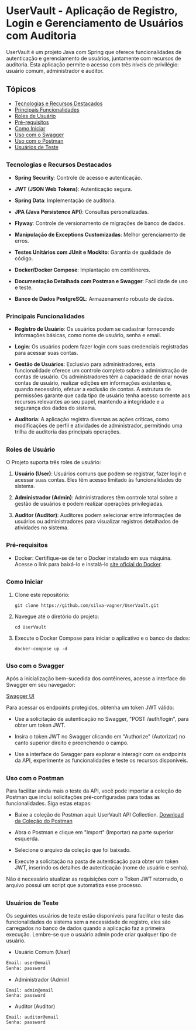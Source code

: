 # UserVault - Aplicação de Registro, Login e Gerenciamento de Usuários com Auditoria


UserVault é um projeto Java com Spring que oferece funcionalidades de autenticação e gerenciamento de usuários, juntamente com recursos de auditoria. Esta aplicação permite o acesso com três níveis de privilégio: usuário comum, administrador e auditor.

## Tópicos
- [Tecnologias e Recursos Destacados](#tecnologias-e-recursos-destacados)
- [Principais Funcionalidades](#funcionalidades-principais)
- [Roles de Usuário](#roles-de-usuario)
- [Pré-requisitos](#pre-requisitos)
- [Como Iniciar](#como-iniciar)
- [Uso com o Swagger](#uso-com-o-swagger)
- [Uso com o Postman](#uso-com-o-postman)
- [Usuários de Teste](#usuarios-de-teste)
##
### Tecnologias e Recursos Destacados <a name="tecnologias-e-recursos-destacados"></a>

- **Spring Security**: Controle de acesso e autenticação.

- **JWT (JSON Web Tokens)**: Autenticação segura.
- **Spring Data**: Implementação de auditoria.
- **JPA (Java Persistence API)**: Consultas personalizadas.
- **Flyway**: Controle de versionamento de migrações de banco de dados.
- **Manipulação de Exceptions Customizadas**: Melhor gerenciamento de erros.
- **Testes Unitários com JUnit e Mockito**: Garantia de qualidade de código.
- **Docker/Docker Compose**: Implantação em contêineres.
- **Documentação Detalhada com Postman e Swagger**: Facilidade de uso e teste.<br>
- **Banco de Dados PostgreSQL**: Armazenamento robusto de dados.

##
### Principais Funcionalidades <a name="funcionalidades-principais"></a>

- **Registro de Usuário**: Os usuários podem se cadastrar fornecendo informações básicas, como nome de usuário, senha e email.

- **Login**: Os usuários podem fazer login com suas credenciais registradas para acessar suas contas.

- **Gestão de Usuários**: Exclusivo para administradores, esta funcionalidade oferece um controle completo sobre a administração de contas de usuário. Os administradores têm a capacidade de criar novas contas de usuário, realizar edições em informações existentes e, quando necessário, efetuar a exclusão de contas. A estrutura de permissões garante que cada tipo de usuário tenha acesso somente aos recursos relevantes ao seu papel, mantendo a integridade e a segurança dos dados do sistema.

- **Auditoria**: A aplicação registra diversas as ações críticas, como modificações de perfil e atividades de administrador, permitindo uma trilha de auditoria das principais operações.
##
### Roles de Usuário <a name="roles-de-usuario"></a>

O Projeto suporta três roles de usuário:

1. **Usuário (User)**: Usuários comuns que podem se registrar, fazer login e acessar suas contas. Eles têm acesso limitado às funcionalidades do sistema.

2. **Administrador (Admin)**: Administradores têm controle total sobre a gestão de usuários e podem realizar operações privilegiadas.

3. **Auditor (Auditor)**: Auditores podem selecionar entre informações de usuários ou administradores para visualizar registros detalhados de atividades no sistema.
##
### Pré-requisitos <a name="pre-requisitos"></a>

- Docker: Certifique-se de ter o Docker instalado em sua máquina. Acesse o link para baixá-lo e instalá-lo [site oficial do Docker](https://www.docker.com/get-started/). 
##
### Como Iniciar <a name="como-iniciar"></a>

1. Clone este repositório:

   ```shell
   git clone https://github.com/silva-vagner/UserVault.git
   ``````

2. Navegue até o diretório do projeto:

   ```shell
   cd UserVault
   ```

3. Execute o Docker Compose para iniciar o aplicativo e o banco de dados:

    ```
    docker-compose up -d
    ```
##
### Uso com o Swagger<a name="uso-com-o-swagger"></a>
Após a inicialização bem-sucedida dos contêineres, acesse a interface do Swagger em seu navegador:

[Swagger UI](http://localhost:8080/swagger-ui/index.html)

Para acessar os endpoints protegidos, obtenha um token JWT válido:

- Use a solicitação de autenticação no Swagger, "POST /auth/login", para obter um token JWT.

- Insira o token JWT no Swagger clicando em "Authorize" (Autorizar) no canto superior direito e preenchendo o campo.

- Use a interface do Swagger para explorar e interagir com os endpoints da API, experimente as funcionalidades e teste os recursos disponíveis.
##
### Uso com o Postman <a name="uso-com-o-postman"></a>
Para facilitar ainda mais o teste da API, você pode importar a coleção do Postman que inclui solicitações pré-configuradas para todas as funcionalidades. Siga estas etapas:

- Baixe a coleção do Postman aqui: UserVault API Collection.
[Download da Coleção do Postman](https://github.com/silva-vagner/uservault/blob/6ca8316a52972b8c13f4a7a9167b1627e78b67ab/postman/UserVault.postman_collection.json)


- Abra o Postman e clique em "Import" (Importar) na parte superior esquerda.

- Selecione o arquivo da coleção que foi baixado.

- Execute a solicitação na pasta de autenticação para obter um token JWT, inserindo os detalhes de autenticação (nome de usuário e senha).

Não é necessário atualizar as requisições com o Token JWT retornado, o arquivo possui um script que automatiza esse processo.
##
### Usuários de Teste <a name="usuarios-de-teste"></a>
Os seguintes usuários de teste estão disponíveis para facilitar o teste das funcionalidades do sistema sem a necessidade de registro, eles são carregados no banco de dados quando a aplicação faz a primeira execução. Lembre-se que o usuário admin pode criar qualquer tipo de usuário.

- Usuário Comum (User)
```bash
Email: user@email
Senha: password
```

- Administrador (Admin)
```
Email: admin@email
Senha: password
```

- Auditor (Auditor)
```
Email: auditor@email
Senha: password
```


